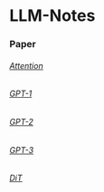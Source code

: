 # LLM-Notes

### Paper
###### [Attention](https://proceedings.neurips.cc/paper_files/paper/2017/file/3f5ee243547dee91fbd053c1c4a845aa-Paper.pdf)
###### [GPT-1](https://cdn.openai.com/research-covers/language-unsupervised/language_understanding_paper.pdf)
###### [GPT-2](https://cdn.openai.com/better-language-models/language_models_are_unsupervised_multitask_learners.pdf)
###### [GPT-3](https://proceedings.neurips.cc/paper_files/paper/2020/file/1457c0d6bfcb4967418bfb8ac142f64a-Paper.pdf)
###### [DiT](http://arxiv.org/abs/2212.09748)
